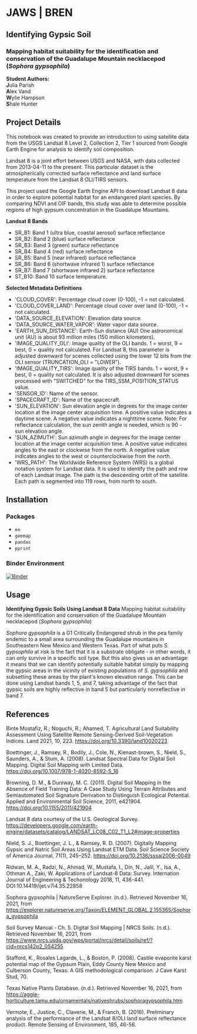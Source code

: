 # JAWS | BREN
## Identifying Gypsic Soil
### Mapping habitat suitability for the identification and conservation of the Guadalupe Mountain necklacepod (*Sophora gypsophila*)

**Student Authors:**<br>
**J**ulia Parish<br>
**A**lex Vand<br>
**W**ylie Hampson<br>
**S**hale Hunter<br>

## Project Details

This notebook was created to provide an introduction to using satellite data from the USGS Landsat 8 Level 2, Collection 2, Tier 1 sourced from Google Earth Engine for analysis to identify soil composition.

Landsat 8 is a joint effort between USGS and NASA, with data collected from 2013-04-11 to the present. This particular dataset is the atmospherically corrected surface reflectance and land surface temperature from the Landsat 8 OLI/TIRS sensors.

This project used the Google Earth Engine API to download Landsat 8 data in order to explore potential habitat for an endangered plant species. By comparing NDVI and OIF bands, this study was able to determine possible regions of high gypsum concentration in the Guadalupe Mountains.

**Landsat 8 Bands**
* SR_B1: Band 1 (ultra blue, coastal aerosol) surface reflectance
* SR_B2: Band 2 (blue) surface reflectance
* SR_B3: Band 3 (green) surface reflectance
* SR_B4: Band 4 (red) surface reflectance
* SR_B5: Band 5 (near infrared) surface reflectance
* SR_B6: Band 6 (shortwave infrared 1) surface reflectance
* SR_B7: Band 7 (shortwave infrared 2) surface reflectance
* ST_B10: Band 10 surface temperature. 

**Selected Metadata Definitions**

* 'CLOUD_COVER': Percentage cloud cover (0-100), -1 = not calculated.<br>
* 'CLOUD_COVER_LAND': Percentage cloud cover over land (0-100), -1 = not calculated.<br>
* 'DATA_SOURCE_ELEVATION': Elevation data source.<br>
* 'DATA_SOURCE_WATER_VAPOR': Water vapor data source.<br>
* 'EARTH_SUN_DISTANCE': Earth-Sun distance (AU) One astronomical unit (AU) is about 93 million miles (150 million kilometers).<br>
* 'IMAGE_QUALITY_OLI': Image quality of the OLI bands. 1 = worst, 9 = best, 0 = quality not calculated. For Landsat 8, this parameter is adjusted downward for scenes collected using the lower 12 bits from the OLI sensor (TRUNCATION_OLI = "LOWER").<br>
* 'IMAGE_QUALITY_TIRS': Image quality of the TIRS bands. 1 = worst, 9 = best, 0 = quality not calculated. It is also adjusted downward for scenes processed with "SWITCHED" for the TIRS_SSM_POSITION_STATUS value.<br>
* 'SENSOR_ID': Name of the sensor.<br>
* 'SPACECRAFT_ID': Name of the spacecraft.<br>
* 'SUN_ELEVATION': Sun elevation angle in degrees for the image center location at the image center acquisition time. A positive value indicates a daytime scene. A negative value indicates a nighttime scene. Note: For reflectance calculation, the sun zenith angle is needed, which is 90 - sun elevation angle.<br>
* 'SUN_AZIMUTH': Sun azimuth angle in degrees for the image center location at the image center acquisition time. A positive value indicates angles to the east or clockwise from the north. A negative value indicates angles to the west or counterclockwise from the north.<br>
* 'WRS_PATH': The Worldwide Reference System (WRS) is a global notation system for Landsat data. It is used to identify the path and row of each Landsat image. The path is the descending orbit of the satellite. Each path is segmented into 119 rows, from north to south.<br>

## Installation

### Packages
* `ee`
* `geemap`
* `pandas`
* `pprint`

### Binder Environment

[![Binder](https://mybinder.org/badge_logo.svg)](https://mybinder.org/v2/gh/jaws-bren/notebook/main)

## Usage

**Identifying Gypsic Soils Using Landsat 8 Data**
Mapping habitat suitability for the identification and conservation of the Guadalupe Mountain necklacepod (*Sophora gypsophila*)

*Sophora gypsophila* is a G1 Critically Endangered shrub in the pea family endemic to a small area surrounding the Guadalupe mountains in Southeastern New Mexico and Western Texas. Part of what puts *S. gypsophila* at risk is the fact that it is a substrate obligate - in other words, it can only survive in a specific soil type. But this also gives us an advantage: it means that we can identify potentially suitable habitat simply by mapping the gypsic areas in the vicinity of existing populations of *S. gypsophila* and subsetting these areas by the plant's known elevation range. This can be done using Landsat bands 1, 5, and 7, taking advantage of the fact that gypsic soils are highly reflective in band 5 but particularly nonreflective in band 7.

## References

Binte Mostafiz, R.; Noguchi, R.; Ahamed, T. Agricultural Land Suitability Assessment Using Satellite Remote Sensing-Derived Soil-Vegetation Indices. Land 2021, 10, 223. https://doi.org/10.3390/land10020223

Boettinger, J., Ramsey, R., Bodily, J., Cole, N., Kienast-brown, S., Nield, S., Saunders, A., & Stum, A. (2008). Landsat Spectral Data for Digital Soil Mapping. Digital Soil Mapping with Limited Data. https://doi.org/10.1007/978-1-4020-8592-5_16

Browning, D. M., & Duniway, M. C. (2011). Digital Soil Mapping in the Absence of Field Training Data: A Case Study Using Terrain Attributes and Semiautomated Soil Signature Derivation to Distinguish Ecological Potential. Applied and Environmental Soil Science, 2011, e421904. https://doi.org/10.1155/2011/421904

Landsat 8 data courtesy of the U.S. Geological Survey. https://developers.google.com/earth-engine/datasets/catalog/LANDSAT_LC08_C02_T1_L2#image-properties

Nield, S. J., Boettinger, J. L., & Ramsey, R. D. (2007). Digitally Mapping Gypsic and Natric Soil Areas Using Landsat ETM Data. Soil Science Society of America Journal, 71(1), 245–252. https://doi.org/10.2136/sssaj2006-0049

Ridwan, M. A., Radzi, N., Ahmad, W., Mustafa, I., Din, N., Jalil, Y., Isa, A., Othman A., Zaki, W. Applications of Landsat-8 Data: Survey. Internation Journal of Engineering & Techonology 2018, 11, 436-441. DOI:10.14419/ijet.v7i4.35.22858

Sophora gypsophila | NatureServe Explorer. (n.d.). Retrieved November 16, 2021, from https://explorer.natureserve.org/Taxon/ELEMENT_GLOBAL.2.155365/Sophora_gypsophila

Soil Survey Manual - Ch. 5. Digital Soil Mapping | NRCS Soils. (n.d.). Retrieved November 16, 2021, from https://www.nrcs.usda.gov/wps/portal/nrcs/detail/soils/ref/?cid=nrcs142p2_054255

Stafford, K., Rosales Lagarde, L., & Boston, P. (2008). Castile evaporite karst potential map of the Gypsum Plain, Eddy County New Mexico and Culberson County, Texas: A GIS methodological comparison. J Cave Karst Stud, 70.

Texas Native Plants Database. (n.d.). Retrieved November 16, 2021, from https://aggie-horticulture.tamu.edu/ornamentals/nativeshrubs/sophoragypsophila.htm

Vermote, E., Justice, C., Claverie, M., & Franch, B. (2016). Preliminary analysis of the performance of the Landsat 8/OLI land surface reflectance product. Remote Sensing of Environment, 185, 46-56.
